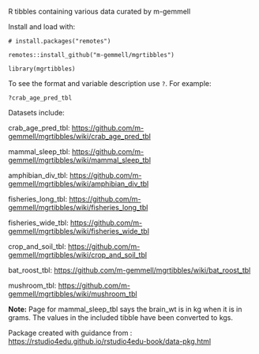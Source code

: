 R tibbles containing various data curated by m-gemmell

Install and load with:

`# install.packages("remotes")`

`remotes::install_github("m-gemmell/mgrtibbles")`

`library(mgrtibbles)`

To see the format and variable description use `?`.
For example:

`?crab_age_pred_tbl`

Datasets include:

crab_age_pred_tbl: https://github.com/m-gemmell/mgrtibbles/wiki/crab_age_pred_tbl

mammal_sleep_tbl: https://github.com/m-gemmell/mgrtibbles/wiki/mammal_sleep_tbl

amphibian_div_tbl: https://github.com/m-gemmell/mgrtibbles/wiki/amphibian_div_tbl

fisheries_long_tbl: https://github.com/m-gemmell/mgrtibbles/wiki/fisheries_long_tbl

fisheries_wide_tbl: https://github.com/m-gemmell/mgrtibbles/wiki/fisheries_wide_tbl

crop_and_soil_tbl: https://github.com/m-gemmell/mgrtibbles/wiki/crop_and_soil_tbl

bat_roost_tbl: https://github.com/m-gemmell/mgrtibbles/wiki/bat_roost_tbl

mushroom_tbl: https://github.com/m-gemmell/mgrtibbles/wiki/mushroom_tbl

__Note:__ Page for mammal_sleep_tbl says the brain_wt is in kg when it is in grams. 
The values in the included tibble have been converted to kgs.

Package created with guidance from : https://rstudio4edu.github.io/rstudio4edu-book/data-pkg.html
